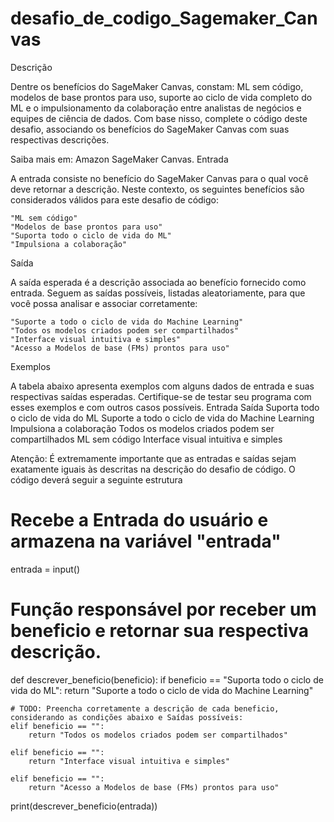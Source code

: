 # desafio_de_codigo_Sagemaker_Canvas

Descrição

Dentre os benefícios do SageMaker Canvas, constam: ML sem código, modelos de base prontos para uso, suporte ao ciclo de vida completo do ML e o impulsionamento da colaboração entre analistas de negócios e equipes de ciência de dados.
Com base nisso, complete o código deste desafio, associando os benefícios do SageMaker Canvas com suas respectivas descrições.

Saiba mais em: Amazon SageMaker Canvas.
Entrada

A entrada consiste no benefício do SageMaker Canvas para o qual você deve retornar a descrição. Neste contexto, os seguintes benefícios são considerados válidos para este desafio de código:

    "ML sem código"
    "Modelos de base prontos para uso"
    "Suporta todo o ciclo de vida do ML"
    "Impulsiona a colaboração"

Saída

A saída esperada é a descrição associada ao benefício fornecido como entrada. Seguem as saídas possíveis, listadas aleatoriamente, para que você possa analisar e associar corretamente:

    "Suporte a todo o ciclo de vida do Machine Learning"
    "Todos os modelos criados podem ser compartilhados"
    "Interface visual intuitiva e simples"
    "Acesso a Modelos de base (FMs) prontos para uso"

Exemplos

A tabela abaixo apresenta exemplos com alguns dados de entrada e suas respectivas saídas esperadas. Certifique-se de testar seu programa com esses exemplos e com outros casos possíveis.
Entrada 	Saída
Suporta todo o ciclo de vida do ML 	Suporte a todo o ciclo de vida do Machine Learning
Impulsiona a colaboração 	Todos os modelos criados podem ser compartilhados
ML sem código 	Interface visual intuitiva e simples

Atenção: É extremamente importante que as entradas e saídas sejam exatamente iguais às descritas na descrição do desafio de código.
O código deverá seguir a seguinte estrutura 
# Recebe a Entrada do usuário e armazena na variável "entrada"
entrada = input()

# Função responsável por receber um beneficio e retornar sua respectiva descrição.
def descrever_beneficio(beneficio):
	if beneficio == "Suporta todo o ciclo de vida do ML":
			return "Suporte a todo o ciclo de vida do Machine Learning"
			
	# TODO: Preencha corretamente a descrição de cada beneficio, considerando as condições abaixo e Saídas possíveis:		
	elif beneficio == "":
	    return "Todos os modelos criados podem ser compartilhados"
	    
	elif beneficio == "":
	    return "Interface visual intuitiva e simples"
	    	    	
	elif beneficio == "":
	    return "Acesso a Modelos de base (FMs) prontos para uso"

print(descrever_beneficio(entrada))
